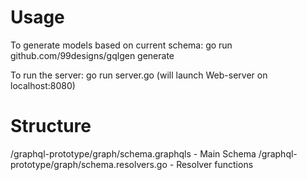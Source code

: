 # Usage

To generate models based on current schema: go run github.com/99designs/gqlgen generate

To run the server: go run server.go (will launch Web-server on localhost:8080)

# Structure

/graphql-prototype/graph/schema.graphqls - Main Schema
/graphql-prototype/graph/schema.resolvers.go - Resolver functions
